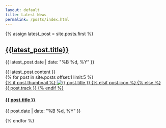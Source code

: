 ```yaml
---
layout: default
title: Latest News
permalink: /posts/index.html
---
```


<div class="container mt-32">
    <div class="flex flex-col md:flex-row md:gap-8">
        <main class="mb-16 md:w-2/3">
            {% assign latest_post = site.posts.first %}
            <div class="latest-post">
                <h2 class="text-6xl"><a href="{{ latest_post.url }}">{{latest_post.title}}</a></h2>
                <p class="post-date">{{ latest_post.date | date: "%B %d, %Y" }}</p>
                <div class="post-content prose">
                    {{ latest_post.content }}
                </div>
            </div>
        </main>    
        <aside class="md:w-1/3 recent-posts">
            {% for post in site.posts offset:1 limit:5 %}
            <div class="mb-6 post-thumbnail text-blue-500">
                <a href="{{ post.url }}">
                    {% if post.thumbnail %}
                    <img src="{{ post.thumbnail }}" alt="{{ post.title }}" class="img-thumbnail">
                    {% elsif post.icon %}   
                     <span class="articons {{ post.icon }}"></span>
                    {% else %}
                    {{ post.track }}
                    {% endif %}
                    <h4 class="text-2xl">{{ post.title }}</h4>
                </a>
                <p class="post-date">{{ post.date | date: "%B %d, %Y" }}</p>
            </div>
            {% endfor %}
        </aside>
    </div>
</div>